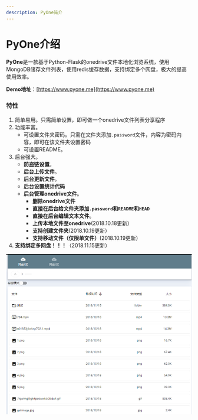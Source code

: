 ```yaml
---
description: PyOne简介
---
```


# PyOne介绍

**PyOne**是一款基于Python-Flask的onedrive文件本地化浏览系统，使用MongoDB储存文件列表，使用redis缓存数据，支持绑定多个网盘，极大的提高使用效率。

**Demo地址**：[https://www.pyone.me](https://www.pyone.me)

### 特性

1. 简单易用。只需简单设置，即可做一个onedrive文件列表分享程序
2. 功能丰富。
   * 可设置文件夹密码。只需在文件夹添加`.password`文件，内容为密码内容，即可在该文件夹设置密码
   * 可设置README。
3. 后台强大。
   * **防盗链设置**。
   * **后台上传文件**。
   * **后台更新文件**。
   * **后台设置统计代码**
   * **后台管理onedrive文件**。
     * **删除onedrive文件**
     * **直接在后台给文件夹添加`.password`和`README`和`HEAD`**
     * **直接在后台编辑文本文件**。
     * **上传本地文件至onedrive**\(2018.10.18更新）
     * **支持创建文件夹**\(2018.10.19更新）
     * **支持移动文件（仅限单文件）**\(2018.10.19更新）
4. **支持绑定多网盘！！！**（2018.11.15更新）

![](.gitbook/assets/snipaste_2018-11-16_10-50-26.png)

